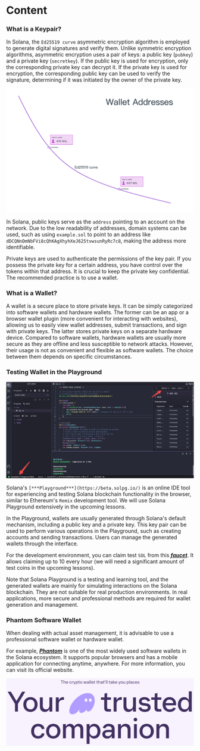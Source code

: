 # Content

### What is a Keypair?

In Solana, the `Ed25519 curve` asymmetric encryption algorithm is employed to generate digital signatures and verify them. Unlike symmetric encryption algorithms, asymmetric encryption uses a pair of keys: a public key (`pubkey`) and a private key (`secretkey`). If the public key is used for encryption, only the corresponding private key can decrypt it. If the private key is used for encryption, the corresponding public key can be used to verify the signature, determining if it was initiated by the owner of the private key.

![Untitled.png](./img/3-1.png)

In Solana, public keys serve as the `address` pointing to an account on the network. Due to the low readability of addresses, domain systems can be used, such as using `example.sol` to point to an address like `dDCQNnDmNbFVi8cQhKAgXhyhXeJ625tvwsunRyRc7c8`, making the address more identifiable.

Private keys are used to authenticate the permissions of the key pair. If you possess the private key for a certain address, you have control over the tokens within that address. It is crucial to keep the private key confidential. The recommended practice is to use a wallet.

### What is a Wallet?

A wallet is a secure place to store private keys. It can be simply categorized into software wallets and hardware wallets. The former can be an app or a browser wallet plugin (more convenient for interacting with websites), allowing us to easily view wallet addresses, submit transactions, and sign with private keys. The latter stores private keys on a separate hardware device. Compared to software wallets, hardware wallets are usually more secure as they are offline and less susceptible to network attacks. However, their usage is not as convenient and flexible as software wallets. The choice between them depends on specific circumstances.

### Testing Wallet in the Playground

![Untitled.png](./img/3-2.png)

Solana's `[***Playground***](https://beta.solpg.io/)` is an online IDE tool for experiencing and testing Solana blockchain functionality in the browser, similar to Ethereum's `Remix` development tool. We will use Solana Playground extensively in the upcoming lessons.

In the Playground, wallets are usually generated through Solana's default mechanism, including a public key and a private key. This key pair can be used to perform various operations in the Playground, such as creating accounts and sending transactions. Users can manage the generated wallets through the interface.

For the development environment, you can claim test `SOL` from this [***faucet***](https://faucet.solana.com/). It allows claiming up to 10 every hour (we will need a significant amount of test coins in the upcoming lessons).

Note that Solana Playground is a testing and learning tool, and the generated wallets are mainly for simulating interactions on the Solana blockchain. They are not suitable for real production environments. In real applications, more secure and professional methods are required for wallet generation and management.

### Phantom Software Wallet

When dealing with actual asset management, it is advisable to use a professional software wallet or hardware wallet.

For example, [***Phantom***](https://phantom.app/) is one of the most widely used software wallets in the Solana ecosystem. It supports popular browsers and has a mobile application for connecting anytime, anywhere. For more information, you can visit its official website.

![Untitled.png](./img/3-3.png)